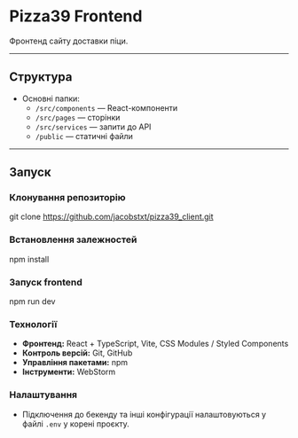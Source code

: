 # Pizza39 Frontend

Фронтенд сайту доставки піци.

---

## Структура
- Основні папки:
    - `/src/components` — React-компоненти
    - `/src/pages` — сторінки
    - `/src/services` — запити до API
    - `/public` — статичні файли
---

## Запуск

### Клонування репозиторію
git clone https://github.com/jacobstxt/pizza39_client.git

### Встановлення залежностей
npm install

### Запуск frontend
npm run dev

### Технології
- **Фронтенд:** React + TypeScript, Vite, CSS Modules / Styled Components  
- **Контроль версій:** Git, GitHub  
- **Управління пакетами:** npm 
- **Інструменти:** WebStorm

### Налаштування
- Підключення до бекенду та інші конфігурації налаштовуються у файлі `.env` у корені проєкту.



